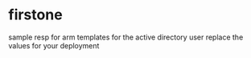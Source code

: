 # firstone
sample resp for arm templates
for the active directory user replace the values for your deployment
